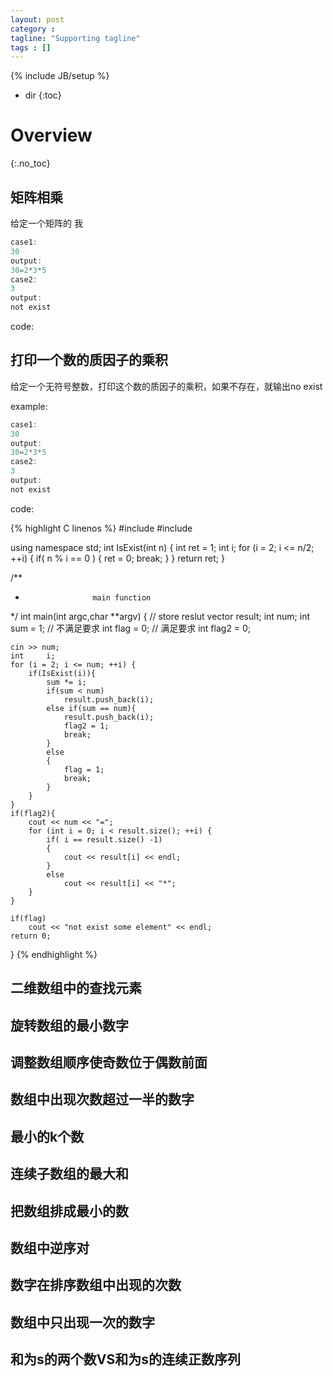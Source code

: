 ```yaml
---
layout: post
category :
tagline: "Supporting tagline"
tags : []
---
```

{% include JB/setup %}

* dir
{:toc}

# Overview
{:.no_toc}

## 矩阵相乘

给定一个矩阵的 我
```c
case1:
30
output:
30=2*3*5
case2:
3
output:
not exist
```
code:





## 打印一个数的质因子的乘积

给定一个无符号整数，打印这个数的质因子的乘积，如果不存在，就输出no exist

example:
```c
case1:
30
output:
30=2*3*5
case2:
3
output:
not exist
```
code:

{% highlight C linenos %}
#include <iostream>
#include <vector>

using namespace std;
int IsExist(int n)
{
	int		ret = 1;
	int		i;
	for (i = 2; i <= n/2; ++i) {
		if( n % i == 0 )
		{
			ret = 0;
			break;
		}
	}
	return ret;
}

/**
 *                    main function
 */
int
main(int argc,char **argv)
{
	// store reslut
	vector <int> result;
	int		num;
	int		sum = 1;
	// 不满足要求
	int		flag = 0;
	// 满足要求
	int		flag2 = 0;

	cin >> num;
	int		i;
	for (i = 2; i <= num; ++i) {
		if(IsExist(i)){
			sum *= i;
			if(sum < num)
				result.push_back(i);
			else if(sum == num){
				result.push_back(i);
				flag2 = 1;
				break;
			}
			else
			{
				flag = 1;
				break;
			}
		}
	}
	if(flag2){
		cout << num << "=";
		for (int i = 0; i < result.size(); ++i) {
			if( i == result.size() -1)
			{
				cout << result[i] << endl;
			}
			else
				cout << result[i] << "*";
		}
	}

	if(flag)
		cout << "not exist some element" << endl;
    return 0;
}
{% endhighlight %}

## 二维数组中的查找元素

## 旋转数组的最小数字

## 调整数组顺序使奇数位于偶数前面

## 数组中出现次数超过一半的数字

## 最小的k个数

## 连续子数组的最大和

## 把数组排成最小的数

## 数组中逆序对

## 数字在排序数组中出现的次数

## 数组中只出现一次的数字

## 和为s的两个数VS和为s的连续正数序列

##

##
